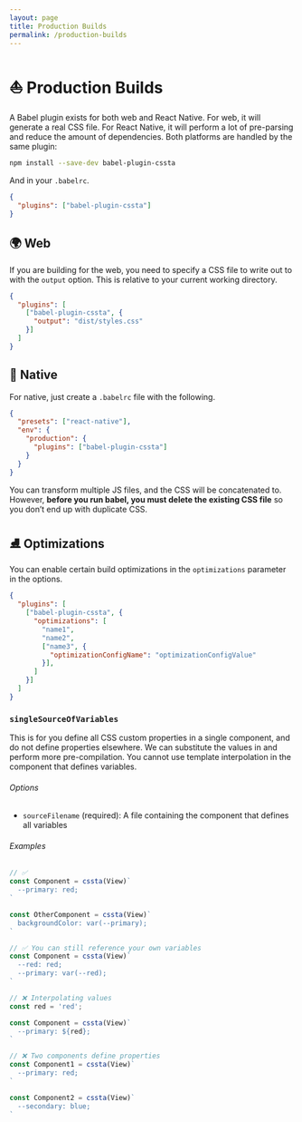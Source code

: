 ```yaml
---
layout: page
title: Production Builds
permalink: /production-builds
---
```


# ⛵️ Production Builds

A Babel plugin exists for both web and React Native. For web, it will generate a real CSS file. For React Native, it will perform a lot of pre-parsing and reduce the amount of dependencies. Both platforms are handled by the same plugin:

```bash
npm install --save-dev babel-plugin-cssta
```

And in your `.babelrc`.

```json
{
  "plugins": ["babel-plugin-cssta"]
}
```

## 🌍 Web

If you are building for the web, you need to specify a CSS file to write out to with the `output` option. This is relative to your current working directory.

```json
{
  "plugins": [
    ["babel-plugin-cssta", {
      "output": "dist/styles.css"
    }]
  ]
}
```

## 📱 Native

For native, just create a `.babelrc` file with the following.

```json
{
  "presets": ["react-native"],
  "env": {
    "production": {
      "plugins": ["babel-plugin-cssta"]
    }
  }
}
```

You can transform multiple JS files, and the CSS will be concatenated to. However, **before you run babel, you must delete the existing CSS file** so you don’t end up with duplicate CSS.

## ⛸ Optimizations

You can enable certain build optimizations in the `optimizations` parameter in the options.

```json
{
  "plugins": [
    ["babel-plugin-cssta", {
      "optimizations": [
        "name1",
        "name2",
        ["name3", {
          "optimizationConfigName": "optimizationConfigValue"
        }],
      ]
    }]
  ]
}
```

### `singleSourceOfVariables`

This is for you define all CSS custom properties in a single component, and do not define properties elsewhere. We can substitute the values in and perform more pre-compilation. You cannot use template interpolation in the component that defines variables.

###### Options

* `sourceFilename` (required): A file containing the component that defines all variables

###### Examples

```jsx
// ✅
const Component = cssta(View)`
  --primary: red;
`

const OtherComponent = cssta(View)`
  backgroundColor: var(--primary);
`
```

```jsx
// ✅ You can still reference your own variables
const Component = cssta(View)`
  --red: red;
  --primary: var(--red);
`
```

```jsx
// ❌ Interpolating values
const red = 'red';

const Component = cssta(View)`
  --primary: ${red};
`
```

```jsx
// ❌ Two components define properties
const Component1 = cssta(View)`
  --primary: red;
`

const Component2 = cssta(View)`
  --secondary: blue;
`
```
